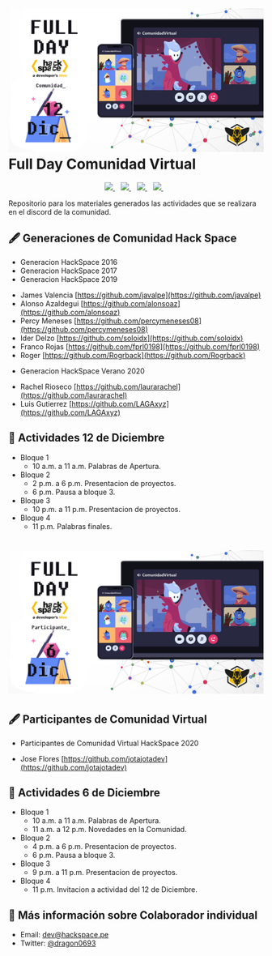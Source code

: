 # [![Comunidades](https://raw.githubusercontent.com/HackSpacePeru/Full-Day/main/Full%20Day%20Comunidad.jpg)](https://raw.githubusercontent.com/HackSpacePeru/Full-Day/main/Full%20Day%20Comunidad.jpg) Full Day Comunidad Virtual

<p align='center'>
   <a href="https://twitter.com/hackspaceperu">
     <img src="https://img.shields.io/badge/twitter-%231DA1F2.svg?&style=for-the-badge&logo=twitter&logoColor=white&countColor=%232ea44f" />
  </a>&nbsp;&nbsp;
  <a href="https://www.linkedin.com/company/hack-space">
     <img src="https://img.shields.io/badge/linkedin-%230077B5.svg?&style=for-the-badge&logo=linkedin&logoColor=white" />
  </a>&nbsp;&nbsp;
  <a href="https://www.instagram.com/hackspaceboost">
    <img src="https://img.shields.io/badge/instagram-%23E4405F.svg?&style=for-the-badge&logo=instagram&logoColor=white" />        
  </a>&nbsp;&nbsp;
      <a href="https://www.facebook.com/HackSpacePeru">
     <img src="https://img.shields.io/badge/Facebook-1877F2?style=for-the-badge&logo=facebook&logoColor=white&countColor=%232ea44f" />
  </a>&nbsp;&nbsp;
</p>

Repositorio para los materiales generados las actividades que se realizara en el discord de la comunidad.

## 🖋 Generaciones de Comunidad Hack Space

* Generacion HackSpace 2016
* Generacion HackSpace 2017
* Generacion HackSpace 2019
- James Valencia [https://github.com/javalpe](https://github.com/javalpe)
- Alonso Azaldegui [https://github.com/alonsoaz](https://github.com/alonsoaz)
- Percy Meneses [https://github.com/percymeneses08](https://github.com/percymeneses08)
- Ider Delzo [https://github.com/soloidx](https://github.com/soloidx)
- Franco Rojas [https://github.com/fprl0198](https://github.com/fprl0198)
- Roger [https://github.com/Rogrback](https://github.com/Rogrback)
* Generacion HackSpace Verano 2020
- Rachel Rioseco [https://github.com/laurarachel](https://github.com/laurarachel)
- Luis Gutierrez [https://github.com/LAGAxyz](https://github.com/LAGAxyz)

## 🔖 Actividades 12 de Diciembre

* Bloque 1
    * 10 a.m. a 11 a.m. Palabras de Apertura.
* Bloque 2
    * 2 p.m. a 6 p.m. Presentacion de proyectos.
    * 6 p.m. Pausa a bloque 3.
* Bloque 3
    * 10 p.m. a 11 p.m. Presentacion de proyectos.
* Bloque 4
    *  11 p.m. Palabras finales.

# [![Participantes](https://raw.githubusercontent.com/HackSpacePeru/Full-Day/main/Full%20Day%20Participante.jpg)](https://raw.githubusercontent.com/HackSpacePeru/Full-Day/main/Full%20Day%20Participante.jpg)

## 🖋 Participantes de Comunidad Virtual

* Participantes de Comunidad Virtual HackSpace 2020
- Jose Flores [https://github.com/jotajotadev](https://github.com/jotajotadev)

## 🔖 Actividades 6 de Diciembre

* Bloque 1 
    * 10 a.m. a 11 a.m. Palabras de Apertura.
    * 11 a.m. a 12 p.m. Novedades en la Comunidad.
* Bloque 2
    * 4 p.m. a 6 p.m. Presentacion de proyectos.
    * 6 p.m. Pausa a bloque 3.
* Bloque 3
    * 9 p.m. a 11 p.m. Presentacion de proyectos.
* Bloque 4
    * 11 p.m. Invitacion a actividad del 12 de Diciembre.

## 👀 Más información sobre Colaborador individual

- Email: dev@hackspace.pe
- Twitter: [@dragon0693](https://twitter.com/dragon0693)
